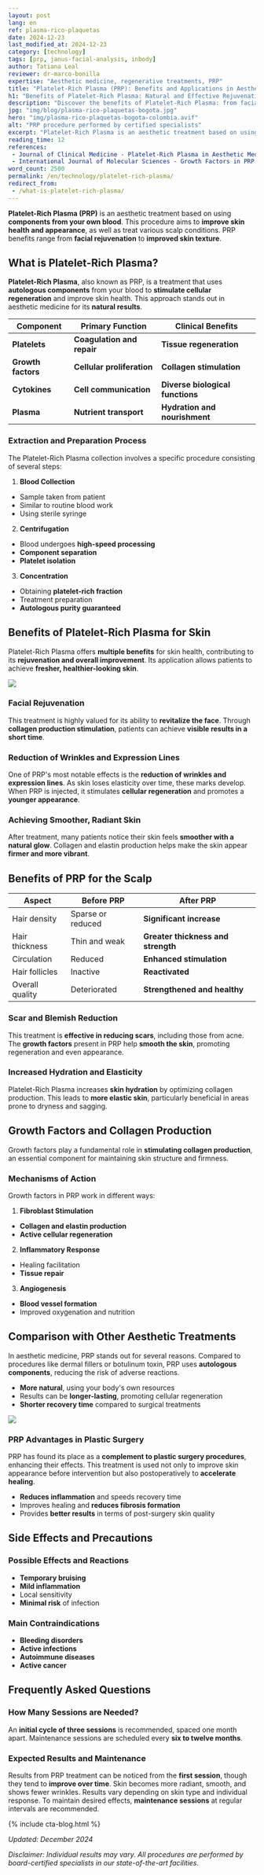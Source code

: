 ```yaml
---
layout: post
lang: en
ref: plasma-rico-plaquetas
date: 2024-12-23
last_modified_at: 2024-12-23
category: [technology]
tags: [prp, janus-facial-analysis, inbody]
author: Tatiana Leal
reviewer: dr-marco-bonilla
expertise: "Aesthetic medicine, regenerative treatments, PRP"
title: "Platelet-Rich Plasma (PRP): Benefits and Applications in Aesthetic Medicine 2024"
h1: "Benefits of Platelet-Rich Plasma: Natural and Effective Rejuvenation"
description: "Discover the benefits of Platelet-Rich Plasma: from facial rejuvenation to hair treatments. A natural and effective treatment for your skin."
jpg: "img/blog/plasma-rico-plaquetas-bogota.jpg"
hero: "img/plasma-rico-plaquetas-bogota-colombia.avif"
alt: "PRP procedure performed by certified specialists"
excerpt: "Platelet-Rich Plasma is an aesthetic treatment based on using components from the patient's own blood, aimed at improving skin health and appearance."
reading_time: 12
references:
 - Journal of Clinical Medicine - Platelet-Rich Plasma in Aesthetic Medicine: "https://www.jcm.net/example"
 - International Journal of Molecular Sciences - Growth Factors in PRP: "https://www.ijms.net/example"
word_count: 2500
permalink: /en/technology/platelet-rich-plasma/
redirect_from:
 - /what-is-platelet-rich-plasma/
---
```


**Platelet-Rich Plasma (PRP)** is an aesthetic treatment based on using **components from your own blood**. This procedure aims to **improve skin health and appearance**, as well as treat various scalp conditions. PRP benefits range from **facial rejuvenation** to **improved skin texture**.

## What is Platelet-Rich Plasma?

**Platelet-Rich Plasma**, also known as PRP, is a treatment that uses **autologous components** from your blood to **stimulate cellular regeneration** and improve skin health. This approach stands out in aesthetic medicine for its **natural results**.

| Component | Primary Function | Clinical Benefits |
|------------|------------------|---------------------|
| **Platelets** | **Coagulation and repair** | **Tissue regeneration** |
| **Growth factors** | **Cellular proliferation** | **Collagen stimulation** |
| **Cytokines** | **Cell communication** | **Diverse biological functions** |
| **Plasma** | **Nutrient transport** | **Hydration and nourishment** |

### Extraction and Preparation Process

The Platelet-Rich Plasma collection involves a specific procedure consisting of several steps:

1. **Blood Collection**
 - Sample taken from patient
 - Similar to routine blood work
 - Using sterile syringe

2. **Centrifugation**
 - Blood undergoes **high-speed processing**
 - **Component separation**
 - **Platelet isolation**

3. **Concentration**
 - Obtaining **platelet-rich fraction**
 - Treatment preparation
 - **Autologous purity guaranteed**

## Benefits of Platelet-Rich Plasma for Skin

Platelet-Rich Plasma offers **multiple benefits** for skin health, contributing to its **rejuvenation and overall improvement**. Its application allows patients to achieve **fresher, healthier-looking skin**.

<img src="{{'img/plasma-rico-plaquetas.avif' | relative_url}}"/>

### Facial Rejuvenation

This treatment is highly valued for its ability to **revitalize the face**. Through **collagen production stimulation**, patients can achieve **visible results in a short time**.

### Reduction of Wrinkles and Expression Lines

One of PRP's most notable effects is the **reduction of wrinkles and expression lines**. As skin loses elasticity over time, these marks develop. When PRP is injected, it stimulates **cellular regeneration** and promotes a **younger appearance**.

### Achieving Smoother, Radiant Skin

After treatment, many patients notice their skin feels **smoother with a natural glow**. Collagen and elastin production helps make the skin appear **firmer and more vibrant**.

## Benefits of PRP for the Scalp

| Aspect | Before PRP | After PRP |
|---------|---------------|-----------------|
| Hair density | Sparse or reduced | **Significant increase** |
| Hair thickness | Thin and weak | **Greater thickness and strength** |
| Circulation | Reduced | **Enhanced stimulation** |
| Hair follicles | Inactive | **Reactivated** |
| Overall quality | Deteriorated | **Strengthened and healthy** |

### Scar and Blemish Reduction

This treatment is **effective in reducing scars**, including those from acne. The **growth factors** present in PRP help **smooth the skin**, promoting regeneration and even appearance.

### Increased Hydration and Elasticity

Platelet-Rich Plasma increases **skin hydration** by optimizing collagen production. This leads to **more elastic skin**, particularly beneficial in areas prone to dryness and sagging.

## Growth Factors and Collagen Production

Growth factors play a fundamental role in **stimulating collagen production**, an essential component for maintaining skin structure and firmness.

### Mechanisms of Action

Growth factors in PRP work in different ways:

1. **Fibroblast Stimulation**
- **Collagen and elastin production**
- **Active cellular regeneration**

2. **Inflammatory Response**
- Healing facilitation
- **Tissue repair**

3. **Angiogenesis**
- **Blood vessel formation**
- Improved oxygenation and nutrition

## Comparison with Other Aesthetic Treatments

In aesthetic medicine, PRP stands out for several reasons. Compared to procedures like dermal fillers or botulinum toxin, PRP uses **autologous components**, reducing the risk of adverse reactions.

- **More natural**, using your body's own resources
- Results can be **longer-lasting**, promoting cellular regeneration
- **Shorter recovery time** compared to surgical treatments

<img src="{{'img/plasma-rico-plaquetas-centro-estetico.avif' | relative_url}}"/>

### PRP Advantages in Plastic Surgery

PRP has found its place as a **complement to plastic surgery procedures**, enhancing their effects. This treatment is used not only to improve skin appearance before intervention but also postoperatively to **accelerate healing**.

- **Reduces inflammation** and speeds recovery time
- Improves healing and **reduces fibrosis formation**
- Provides **better results** in terms of post-surgery skin quality

## Side Effects and Precautions

### Possible Effects and Reactions

- **Temporary bruising**
- **Mild inflammation**
- Local sensitivity
- **Minimal risk** of infection

### Main Contraindications

- **Bleeding disorders**
- **Active infections**
- **Autoimmune diseases**
- **Active cancer**

## Frequently Asked Questions

### How Many Sessions are Needed?

An **initial cycle of three sessions** is recommended, spaced one month apart. Maintenance sessions are scheduled every **six to twelve months**.

### Expected Results and Maintenance

Results from PRP treatment can be noticed from the **first session**, though they tend to **improve over time**. Skin becomes more radiant, smooth, and shows fewer wrinkles. Results vary depending on skin type and individual response. To maintain desired effects, **maintenance sessions** at regular intervals are recommended.

{% include cta-blog.html %}

*Updated: December 2024*

*Disclaimer: Individual results may vary. All procedures are performed by board-certified specialists in our state-of-the-art facilities.*